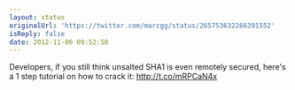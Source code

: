 ```yaml
---
layout: status
originalUrl: 'https://twitter.com/marcgg/status/265753632266391552'
isReply: false
date: 2012-11-06 09:52:58
---
```


Developers, if you still think unsalted SHA1 is even remotely secured, here's a 1 step tutorial on how to crack it: http://t.co/mRPCaN4x
